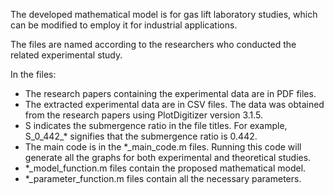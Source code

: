The developed mathematical model is for gas lift laboratory studies, which can be modified to employ it for industrial applications.  

The files are named according to the researchers who conducted the related experimental study. 

In the files:
  - The research papers containing the experimental data are in PDF files. 
  - The extracted experimental data are in CSV files. The data was obtained from the research papers using PlotDigitizer version 3.1.5. 
  - S indicates the submergence ratio in the file titles. For example, S_0_442_* signifies that the submergence ratio is 0.442.
  - The main code is in the *_main_code.m files. Running this code will generate all the graphs for both experimental and theoretical studies. 
  - *_model_function.m files contain the proposed mathematical model. 
  - *_parameter_function.m files contain all the necessary parameters. 
